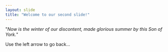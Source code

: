 ```yaml
---
layout: slide
title: "Welcome to our second slide!"
---
```


"*Now is the winter of our discontent, made glorious
 summer by this Son of York.*"

Use the left arrow to go back...


